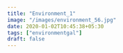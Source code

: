 ```yaml
---
title: "Environment_1"
image: "/images/environment_56.jpg"
date: 2020-01-02T10:45:38+05:30
tags: ["environmentgal"]
draft: false
---
```


